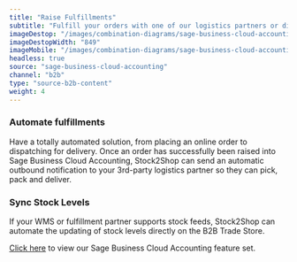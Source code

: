 ```yaml
---
title: "Raise Fulfillments"
subtitle: "Fulfill your orders with one of our logistics partners or directly in your WMS (Warehouse Management System)."
imageDestop: "/images/combination-diagrams/sage-business-cloud-accounting/sage-business-cloud-accounting-b2b-trade-store-fulfillment.svg"
imageDestopWidth: "849"
imageMobile: "/images/combination-diagrams/sage-business-cloud-accounting/sage-business-cloud-accounting-b2b-trade-store-fulfillment.svg"
headless: true
source: "sage-business-cloud-accounting"
channel: "b2b"
type: "source-b2b-content"
weight: 4
---
```


### Automate fulfillments
Have a totally automated solution, from placing an online order to dispatching for delivery. Once an order has successfully been raised into Sage Business Cloud Accounting, Stock2Shop can send an automatic outbound notification to your 3rd-party logistics partner so they can pick, pack and deliver.

### Sync Stock Levels
If your WMS or fulfillment partner supports stock feeds, Stock2Shop can automate the updating of stock levels directly on the B2B Trade Store.

[Click here](/help/features/sage-business-cloud-accounting/ "Sage Business Cloud Accounting Features") to view our Sage Business Cloud Accounting feature set.